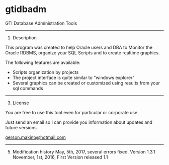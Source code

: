 # gtidbadm
GTI Database Administration Tools

-------------------------------------------------------------------------------
1. Description

This program was created to help Oracle users and DBA to Monitor the Oracle RDBMS,
organize your SQL Scripts and to create realtime graphics.

The following features are available:
- Scripts organization by projects
- The project interface is quite similar to "windows explorer" 
- Several graphics can be created or customized using results from your sql commands


-------------------------------------------------------------------------------
3. License

You are free to use this tool even for particular or corporate use.

Just send an email so I can provide you information about updates and future versions.

gerson.makino@hotmail.com


-------------------------------------------------------------------------------
5. Modification history
May, 5th, 2017, several errors fixed. Version 1.3.1
November, 1st, 2016, First Version released 1.1

 


